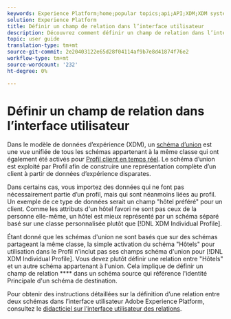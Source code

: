 ```yaml
---
keywords: Experience Platform;home;popular topics;api;API;XDM;XDM system;experience data model;data model;ui;workspace;relationship;field;
solution: Experience Platform
title: Définir un champ de relation dans l’interface utilisateur
description: Découvrez comment définir un champ de relation dans l’interface utilisateur de l’Experience Platform.
topic: user guide
translation-type: tm+mt
source-git-commit: 2e20403122e65d28f04114af9b7e8d41874f76e2
workflow-type: tm+mt
source-wordcount: '232'
ht-degree: 0%

---
```



# Définir un champ de relation dans l’interface utilisateur

Dans le modèle de données d’expérience (XDM), un [schéma d’union](../../schema/composition.md#union) est une vue unifiée de tous les schémas appartenant à la même classe qui ont également été activés pour [Profil client en temps réel](../../../profile/home.md). Le schéma d’union est exploité par Profil afin de construire une représentation complète d’un client à partir de données d’expérience disparates.

Dans certains cas, vous importez des données qui ne font pas nécessairement partie d’un profil, mais qui sont néanmoins liées au profil. Un exemple de ce type de données serait un champ &quot;hôtel préféré&quot; pour un client. Comme les attributs d&#39;un hôtel favori ne sont pas ceux de la personne elle-même, un hôtel est mieux représenté par un schéma séparé basé sur une classe personnalisée plutôt que [!DNL XDM Individual Profile].

Étant donné que les schémas d&#39;union ne sont basés que sur des schémas partageant la même classe, la simple activation du schéma &quot;Hôtels&quot; pour utilisation dans le Profil n&#39;inclut pas ses champs schéma d&#39;union pour [!DNL XDM Individual Profile]. Vous devez plutôt définir une relation entre &quot;Hôtels&quot; et un autre schéma appartenant à l&#39;union. Cela implique de définir un champ de relation **** dans un schéma source qui référence l&#39;identité Principale d&#39;un schéma de destination.

Pour obtenir des instructions détaillées sur la définition d’une relation entre deux schémas dans l’interface utilisateur Adobe Experience Platform, consultez le [didacticiel sur l’interface utilisateur des relations](../../tutorials/relationship-ui.md).